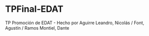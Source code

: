# TPFinal-EDAT
TP Promoción de EDAT - Hecho por Aguirre Leandro, Nicolás / Font, Agustín / Ramos Montiel, Dante
